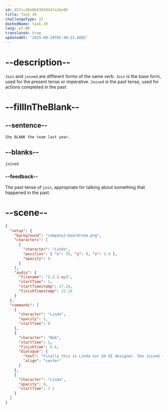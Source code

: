 ```yaml
---
id: 657ccd8e0b8383034fa1be0b
title: Task 39
challengeType: 22
dashedName: task-39
lang: pt-BR
translated: true
updatedAt: '2025-09-29T05:49:21.609Z'
---
```

<!--
AUDIO REFERENCE:
Finally, this is Linda, our UX/UI designer. She joined the team last year.
-->

# --description--

`Join` and `joined` are different forms of the same verb. `Join` is the base form, used for the present tense or imperative. 
`Joined` is the past tense, used for actions completed in the past. 

# --fillInTheBlank--

## --sentence--

`She BLANK the team last year.`

## --blanks--

`joined`

### --feedback--

The past tense of `join`, appropriate for talking about something that happened in the past.

# --scene--

```json
{
  "setup": {
    "background": "company2-boardroom.png",
    "characters": [
      {
        "character": "Linda",
        "position": { "x": 50, "y": 0, "z": 1.4 },
        "opacity": 0
      }
    ],
    "audio": {
      "filename": "1.2-2.mp3",
      "startTime": 1,
      "startTimestamp": 27.18,
      "finishTimestamp": 32.24
    }
  },
  "commands": [
    {
      "character": "Linda",
      "opacity": 1,
      "startTime": 0
    },
    {
      "character": "Bob",
      "startTime": 1,
      "finishTime": 6.6,
      "dialogue": {
        "text": "Finally this is Linda our UX UI designer. She joined the team last year.",
        "align": "center"
      }
    },
    {
      "character": "Linda",
      "opacity": 0,
      "startTime": 7.1
    }
  ]
}
```
